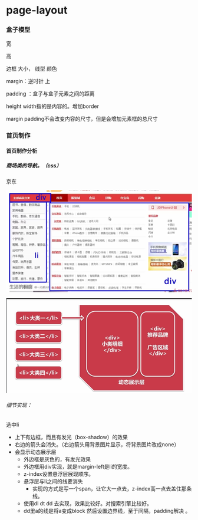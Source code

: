 # page-layout

### 盒子模型

宽

高

边框  大小， 线型  颜色

margin：逆时针 上

padding ：盒子与盒子元素之间的距离

height width指的是内容的。增加border

margin padding不会改变内容的尺寸，但是会增加元素框的总尺寸

 

### 首页制作

#### 首页制作分析

##### 商场类的导航。（css）

京东

![image-20220415200204184](https://raw.githubusercontent.com/HYHL0909/images/main/202204152002467.png)



![image-20220415200238070](https://raw.githubusercontent.com/HYHL0909/images/main/202204152002147.png)



###### 细节实现：

选中li 

- 上下有边框，而且有发光（box-shadow）的效果
- 右边的箭头会消失。（右边箭头用背景图片显示，将背景图片改成none）
- 会显示动态展示层
  - 外边框是灰色的，有发光效果
  - 外边框用div实现，就是margin-left是li的宽度。
  - z-index设置悬浮层展现顺序。
  - 悬浮层与li之间的线要消失
    - 实现的方式是写一个span，让它大一点去，z-index高一点去盖住那条线。
  - 使用dl dt dd 去实现，效果比较好。对搜索引擎比较好。
  - dd里a的线是将a变成block 然后设置边界线，至于间隔，padding解决 。


